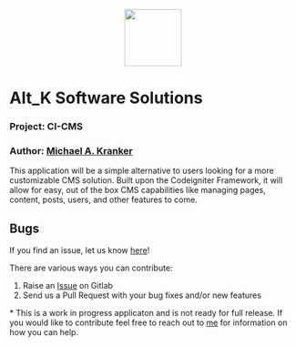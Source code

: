 <p align="center"><a href="https://codeigniter.com" target="_blank"><img width="100"src="https://codeigniter.com/assets/images/ci-logo-big.png"></a></p>

# Alt_K Software Solutions

### Project: CI-CMS
### Author: [Michael A. Kranker](https://www.michaelkranker.com)

This application will be a simple alternative to users looking for a more customizable CMS solution.
Built upon the Codeigniter Framework, it will allow for easy, out of the box CMS capabilities like managing 
pages, content, posts, users, and other features to come.

## Bugs ##
If you find an issue, let us know [here](https://gitlab.com/mkhimself/ci-cms/issues/new)!

There are various ways you can contribute:

1. Raise an [Issue](https://gitlab.com/mkhimself/ci-cms/issues) on Gitlab
2. Send us a Pull Request with your bug fixes and/or new features

\* This is a work in progress applicaton and is not ready for full release. If you would like to contribute 
feel free to reach out to [me](https://www.michaelkranker.com) for information on how you can help.

